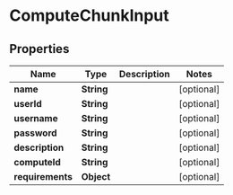 
# ComputeChunkInput

## Properties
Name | Type | Description | Notes
------------ | ------------- | ------------- | -------------
**name** | **String** |  |  [optional]
**userId** | **String** |  |  [optional]
**username** | **String** |  |  [optional]
**password** | **String** |  |  [optional]
**description** | **String** |  |  [optional]
**computeId** | **String** |  |  [optional]
**requirements** | **Object** |  |  [optional]




